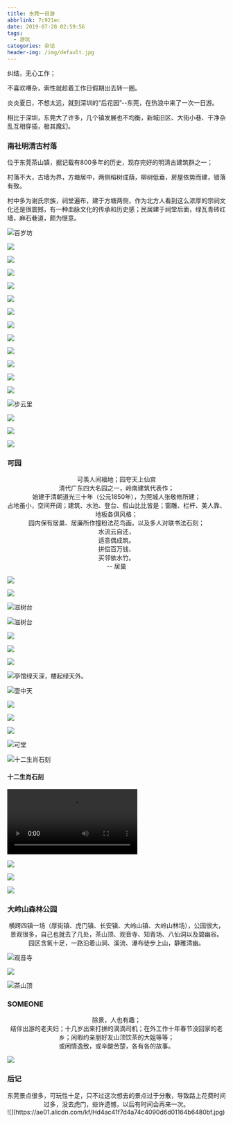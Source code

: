 ```yaml
---
title: 东莞一日游
abbrlink: 7c921ec
date: 2019-07-28 02:59:56
tags:
  - 游玩
categories: 杂记
header-img: /img/default.jpg
---
```


纠结，无心工作；

不喜欢嘈杂，索性就趁着工作日假期出去转一圈。

炎炎夏日，不想太远，就到深圳的“后花园”--东莞，在热浪中来了一次一日游。

相比于深圳，东莞大了许多，几个镇发展也不均衡，新城旧区、大街小巷、干净杂乱互相穿插，极其魔幻。

### 南社明清古村落

位于东莞茶山镇，据记载有800多年的历史，现存完好的明清古建筑群之一；

村落不大，古墙为界，方塘居中，两侧榕树成荫，柳树低垂，房屋依势而建，错落有致。

村中多为谢氏宗族，祠堂遍布，建于方塘两侧，作为北方人看到这么浓厚的宗祠文化还是很震撼，有一种血脉文化的传承和历史感；民居建于祠堂后面，绿瓦青砖红墙，麻石巷道，颇为惬意。 

![百岁坊](https://ae01.alicdn.com/kf/H4e7779ff8c8f40e0880284cc88828f92m.jpg)

![](https://ae01.alicdn.com/kf/H33a81b788e1c4c0a86ac35af5b9c9da1B.jpg)

![](https://ae01.alicdn.com/kf/Hb1359e20a36c467f9f5a1142088982a6f.jpg)

![](https://ae01.alicdn.com/kf/He4a5ff430a9749a2b9bd9894aeb66caet.jpg)

![](https://ae01.alicdn.com/kf/H036ebdf2aa944d12a2ad0a0a1f9448f1b.jpg)

![](https://ae01.alicdn.com/kf/Hde43a74f7cc34e1a9fd9e671db629b5dW.jpg)

![](https://ae01.alicdn.com/kf/H9428ae07018c405dbc012ed9081336bea.jpg)

![](https://ae01.alicdn.com/kf/H3171368813ea45f2b7c97ec7b0dfe52dI.jpg)

![](https://ae01.alicdn.com/kf/H7a39be9f382d426dbf1e0e72142c3e48k.jpg)

![](https://ae01.alicdn.com/kf/H4b7860ce0fe1449483c9f14a297733ff2.jpg)

![](https://ae01.alicdn.com/kf/Hd4d9451451864f908b98b14ece430df5Z.jpg)

![](https://ae01.alicdn.com/kf/H097f3c79c76b4a48ab36b86f622cd09da.jpg)

![](https://ae01.alicdn.com/kf/H560dfb21db834a738c22b47ad98224deF.jpg)

![步云里](https://ae01.alicdn.com/kf/Hdc506c5455914eeeac1b555ab2d064f46.jpg)

![](https://ae01.alicdn.com/kf/H7291d46e2c7845e995ef64a8fb4be7c3r.jpg)

![](https://ae01.alicdn.com/kf/H80fbe001ee5e453cb4a948266ae7313b4.jpg)

![](https://ae01.alicdn.com/kf/H608153841fc848258858369a2f79a661j.jpg)



### 可园

<center>可羡人间福地；园夸天上仙宫</center>

<center>清代广东四大名园之一，岭南建筑代表作；</center>

<center>始建于清朝道光三十年（公元1850年），为莞城人张敬修所建；</center>

<center>占地虽小，空间开阔；建筑、水池、登台、假山比比皆是；窗雕、栏杆、美人靠、地板各俱风格；</center>

<center>园内保有居巢、居廉所作撞粉法花鸟画，以及多人对联书法石刻；</center>

<center>水流云自还，</center>
<center>适意偶成筑。</center>
<center>拼偿百万钱、</center>
<center>买邻依水竹。</center>

<center>              -- 居巢</center>

![](https://ae01.alicdn.com/kf/H4ce1d6e448424d128a9204540cb5f654N.jpg)

![](https://ae01.alicdn.com/kf/Hedeb8dc72f1640739a3520107f008f0bi.jpg)

![滋树台](https://ae01.alicdn.com/kf/H8a1a479076da4a5995f518f93e59ef8b2.jpg)

![滋树台](https://ae01.alicdn.com/kf/H1e3d6a6fe99c4660bd295237a707c136K.jpg)

![](https://ae01.alicdn.com/kf/H0c62f61084624d3cbee284f76cc41aea7.jpg)

![](https://ae01.alicdn.com/kf/H638ccfe4f8d54c01ad4e26ba5b73f06ey.jpg)

![](https://ae01.alicdn.com/kf/H8ad165cf9c0344d0bcdd2c45675d8449I.jpg)

![亭馆绿天深，楼起绿天外。](https://ae01.alicdn.com/kf/H1d3c2c89476142828e686c082531be7ck.jpg)

![壶中天](https://ae01.alicdn.com/kf/He8da2078f12e4e378184bb1b4c1bc456E.jpg)

![](https://ae01.alicdn.com/kf/H0895bd1d8c08458db1af938a7c9540581.jpg)

![](https://ae01.alicdn.com/kf/H63b52eff6f4e46fa85280ce0bb33fef5q.jpg)

![](https://ae01.alicdn.com/kf/H795d35755d1a42dca393881ababb0a41R.jpg)

![可堂](https://ae01.alicdn.com/kf/H9c7b4079df4b4ade81f1ad87bc8acab8e.jpg)

![十二生肖石刻](https://ae01.alicdn.com/kf/H450a523732a44cbda0b8d64b2ca8462aM.jpg)

<section>
    <h4>十二生肖石刻</h4>
    <video class="stretch" src="/video/twl-animal.mp4"></video>

![](https://ae01.alicdn.com/kf/H8efd9163476040e3926905fd7a0462c5H.jpg)


![](https://ae01.alicdn.com/kf/H4264fd62e3934655bef4b4fddd790b099.jpg)


![](https://ae01.alicdn.com/kf/H9be4b3ab64904837b6d4d8b11c8c5dafL.jpg)


### 大岭山森林公园

<center>横跨四镇一场（厚街镇、虎门镇、长安镇、大岭山镇、大岭山林场），公园很大，景观很多，自己也就去了几处，茶山顶、观音寺、知青场、八仙洞以及碧幽谷。</center>

<center>园区含氧十足，一路沿着山涧、溪流、瀑布徒步上山，静雅清幽。</center>

![观音寺](https://ae01.alicdn.com/kf/Ha5b8ce12caf9440a8367e682eb282730a.jpg)


![](https://ae01.alicdn.com/kf/H61196fbc651e420d8412864dd4284145c.jpg)

![茶山顶](https://ae01.alicdn.com/kf/Hd05fdf71ce964c618f21c9ed5eddfbcdU.jpg)

### SOMEONE 

<center>除景，人也有趣；</center>

<center>结伴出游的老夫妇；十几岁出来打拼的滴滴司机；在外工作十年春节没回家的老乡；闲暇约亲朋好友山顶饮茶的大姐等等；</center>

<center>或闲情逸致，或辛酸苦楚，各有各的故事。</center>

![](https://ae01.alicdn.com/kf/H1a0a01c88a394558b8d3c5f6ec4cbedba.jpg)

### 后记

<center>东莞景点很多，可玩性十足，只不过这次想去的景点过于分散，导致路上花费时间过多，没去虎门，些许遗憾，以后有时间会再来一次。</center>
![](https://ae01.alicdn.com/kf/Hd4ac41f7d4a74c4090d6d01164b6480bf.jpg)
